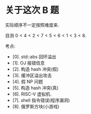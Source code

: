# 关于这次 B 题

实际顺序不一定按照难度来.

目测 $0 < 4 < 2 < 7 < 5 < 6 < 1 < 3 < 8$.

考点:

- [0]. std::abs 回环溢出
- [1]. OJ 报错信息
- [2]. 构造 hash 冲突(假)
- [3]. 缓冲区溢出攻击
- [4]. 假 NP 问题
- [5]. 构造 hash 冲突(真)
- [6]. RISC-V 虚拟机.
- [7]. shell 指令错误(程序漏洞)
- [8]. 俄罗斯方块(小游戏)
